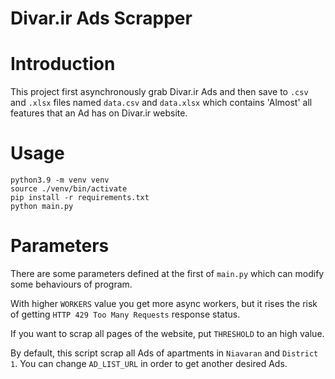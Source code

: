 # Divar.ir Ads Scrapper
# Introduction
This project first asynchronously grab Divar.ir Ads and then save to `.csv`
and `.xlsx` files named `data.csv` and `data.xlsx` which contains 'Almost' all
features that an Ad has on Divar.ir website.

# Usage

```commandline
python3.9 -m venv venv
source ./venv/bin/activate
pip install -r requirements.txt
python main.py
```

# Parameters

There are some parameters defined at the first of `main.py` which can modify
some behaviours of program.

With higher `WORKERS` value you get more async workers, but it rises the risk of
getting `HTTP 429 Too Many Requests` response status.

If you want to scrap all pages of the website, put `THRESHOLD` to an high value.

By default, this script scrap all Ads of apartments in `Niavaran` and `District 1`.
You can change `AD_LIST_URL` in order to get another desired Ads.
